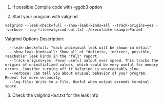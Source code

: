 
1. If possible Compile code with -ggdb3 option


2. Start your program with valgrind
```
valgrind --leak-check=full --show-leak-kinds=all --track-origins=yes --verbose --log-file=valgrind-out.txt ./executable exampleParam1
```
  Valgrind Options Description:
  ```
    --leak-check=full: "each individual leak will be shown in detail"
    --show-leak-kinds=all: Show all of "definite, indirect, possible, reachable" leak kinds in the "full" report.
    --track-origins=yes: Favor useful output over speed. This tracks the origins of uninitialized values, which could be very useful for memory errors. Consider turning off if Valgrind is unacceptably slow.
    --verbose: Can tell you about unusual behavior of your program. Repeat for more verbosity.
    --log-file: Write to a file. Useful when output exceeds terminal space.
  ```

3. Check the valgrind-out.txt for the leak infp
